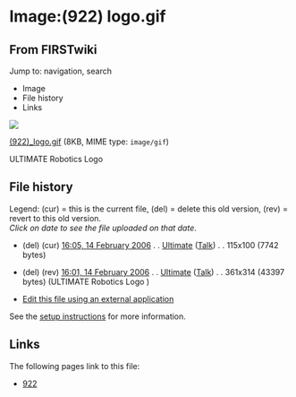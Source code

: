 # Image:(922) logo.gif

## From FIRSTwiki

Jump to: navigation, search

- Image
- File history
- Links

![](/media/6/6a/%28922%29_logo.gif)

[(922)_logo.gif](/media/6/6a/%28922%29_logo.gif "\(922\) logo.gif") (8KB, MIME type: `image/gif`)

ULTIMATE Robotics Logo

## File history

Legend: (cur) = this is the current file, (del) = delete this old version, (rev) = revert to this old version.<br>
_Click on date to see the file uploaded on that date_.

- (del) (cur) [16:05, 14 February 2006](/media/6/6a/%28922%29_logo.gif "/media/6/6a/\(922\) logo.gif") . . [Ultimate](/index.php?title=User:Ultimate&action=edit "User:Ultimate") ([Talk](/index.php?title=User_talk:Ultimate&action=edit "User talk:Ultimate")) . . 115x100 (7742 bytes)
- (del) (rev) [16:01, 14 February 2006](/media/archive/6/6a/20060214160555%21%28922%29_logo.gif "/media/archive/6/6a/20060214160555!\(922\) logo.gif") . . [Ultimate](/index.php?title=User:Ultimate&action=edit "User:Ultimate") ([Talk](/index.php?title=User_talk:Ultimate&action=edit "User talk:Ultimate")) . . 361x314 (43397 bytes) (ULTIMATE Robotics Logo )

- [Edit this file using an external application](/index.php?title=Image:%28922%29_logo.gif&action=edit&externaledit=true&mode=file "Image:\(922\) logo.gif")

See the [setup instructions](http://meta.wikimedia.org/wiki/Help:External_editors "http://meta.wikimedia.org/wiki/Help:External_editors") for more information.

## Links

The following pages link to this file:

- [922](922 "922")
